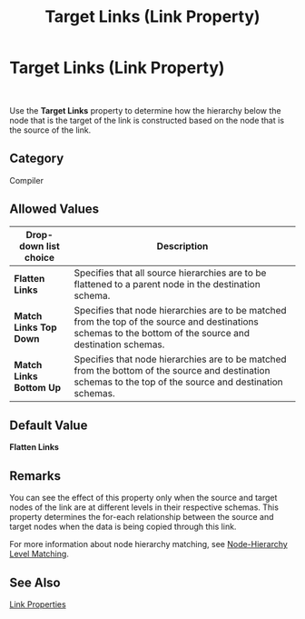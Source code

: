 ﻿---
title: Target Links (Link Property)
TOCTitle: Target Links (Link Property)
ms:assetid: bca1bf68-bc1a-4b48-83f9-cd8e6e5a1bb9
ms:mtpsurl: https://msdn.microsoft.com/en-us/library/Aa578372(v=BTS.80)
ms:contentKeyID: 51530870
ms.date: 08/30/2017
mtps_version: v=BTS.80
---

# Target Links (Link Property)

 

Use the **Target Links** property to determine how the hierarchy below the node that is the target of the link is constructed based on the node that is the source of the link.

## Category

Compiler

## Allowed Values

<table>
<thead>
<tr class="header">
<th>Drop-down list choice</th>
<th>Description</th>
</tr>
</thead>
<tbody>
<tr class="odd">
<td><strong>Flatten Links</strong></td>
<td>Specifies that all source hierarchies are to be flattened to a parent node in the destination schema.</td>
</tr>
<tr class="even">
<td><strong>Match Links Top Down</strong></td>
<td>Specifies that node hierarchies are to be matched from the top of the source and destinations schemas to the bottom of the source and destination schemas.</td>
</tr>
<tr class="odd">
<td><strong>Match Links Bottom Up</strong></td>
<td>Specifies that node hierarchies are to be matched from the bottom of the source and destination schemas to the top of the source and destination schemas.</td>
</tr>
</tbody>
</table>


## Default Value

**Flatten Links**

## Remarks

You can see the effect of this property only when the source and target nodes of the link are at different levels in their respective schemas. This property determines the for-each relationship between the source and target nodes when the data is being copied through this link.

For more information about node hierarchy matching, see [Node-Hierarchy Level Matching](https://msdn.microsoft.com/library/aa560350\(v=bts.80\)).

## See Also

[Link Properties](link-properties.md)

